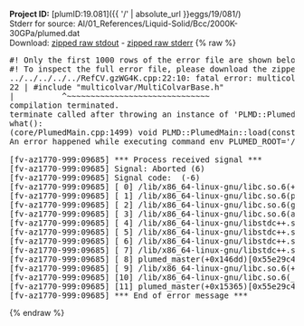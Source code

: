**Project ID:** [plumID:19.081]({{ '/' | absolute_url }}eggs/19/081/)  
Stderr for source:  Al/01_References/Liquid-Solid/Bcc/2000K-30GPa/plumed.dat   
Download: [zipped raw stdout](plumed.dat.plumed_master.stdout.txt.zip) - [zipped raw stderr](plumed.dat.plumed_master.stderr.txt.zip) 
{% raw %}
<pre>
#! Only the first 1000 rows of the error file are shown below
#! To inspect the full error file, please download the zipped raw stderr file above
../../../../../RefCV.gzWG4K.cpp:22:10: fatal error: multicolvar/MultiColvarBase.h: No such file or directory
22 | #include "multicolvar/MultiColvarBase.h"
|          ^~~~~~~~~~~~~~~~~~~~~~~~~~~~~~~
compilation terminated.
terminate called after throwing an instance of 'PLMD::Plumed::ExceptionError'
what():
(core/PlumedMain.cpp:1499) void PLMD::PlumedMain::load(const std::string&)
An error happened while executing command env PLUMED_ROOT='/home/runner/opt/lib/plumed_master' PLUMED_VERSION='2.11.0-dev' PLUMED_HTMLDIR='/home/runner/opt/share/doc/plumed_master' PLUMED_INCLUDEDIR='/home/runner/opt/include' PLUMED_PROGRAM_NAME='plumed_master' PLUMED_IS_INSTALLED='yes' "/home/runner/opt/lib/plumed_master"/scripts/mklib.sh -n -o ./../../../../../RefCV.2.11.0-dev.so ../../../../../RefCV.cpp

[fv-az1770-999:09685] *** Process received signal ***
[fv-az1770-999:09685] Signal: Aborted (6)
[fv-az1770-999:09685] Signal code:  (-6)
[fv-az1770-999:09685] [ 0] /lib/x86_64-linux-gnu/libc.so.6(+0x45330)[0x7fa201245330]
[fv-az1770-999:09685] [ 1] /lib/x86_64-linux-gnu/libc.so.6(pthread_kill+0x11c)[0x7fa20129eb2c]
[fv-az1770-999:09685] [ 2] /lib/x86_64-linux-gnu/libc.so.6(gsignal+0x1e)[0x7fa20124527e]
[fv-az1770-999:09685] [ 3] /lib/x86_64-linux-gnu/libc.so.6(abort+0xdf)[0x7fa2012288ff]
[fv-az1770-999:09685] [ 4] /lib/x86_64-linux-gnu/libstdc++.so.6(+0xa5ff5)[0x7fa2016a5ff5]
[fv-az1770-999:09685] [ 5] /lib/x86_64-linux-gnu/libstdc++.so.6(+0xbb0da)[0x7fa2016bb0da]
[fv-az1770-999:09685] [ 6] /lib/x86_64-linux-gnu/libstdc++.so.6(_ZSt10unexpectedv+0x0)[0x7fa2016a5a55]
[fv-az1770-999:09685] [ 7] /lib/x86_64-linux-gnu/libstdc++.so.6(+0xa5a6f)[0x7fa2016a5a6f]
[fv-az1770-999:09685] [ 8] plumed_master(+0x146dd)[0x55e29c4756dd]
[fv-az1770-999:09685] [ 9] /lib/x86_64-linux-gnu/libc.so.6(+0x2a1ca)[0x7fa20122a1ca]
[fv-az1770-999:09685] [10] /lib/x86_64-linux-gnu/libc.so.6(__libc_start_main+0x8b)[0x7fa20122a28b]
[fv-az1770-999:09685] [11] plumed_master(+0x15365)[0x55e29c476365]
[fv-az1770-999:09685] *** End of error message ***
</pre>
{% endraw %}
